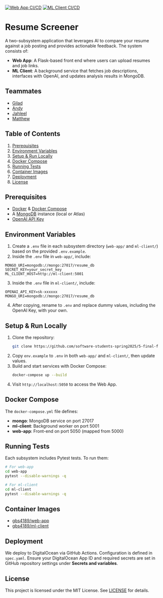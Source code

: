 [![Web App CI/CD](https://github.com/software-students-spring2025/5-final-finalone/actions/workflows/web-app.yml/badge.svg)](https://github.com/software-students-spring2025/5-final-finalone/actions/workflows/web-app.yml)
[![ML Client CI/CD](https://github.com/software-students-spring2025/5-final-finalone/actions/workflows/ml-client.yml/badge.svg)](https://github.com/software-students-spring2025/5-final-finalone/actions/workflows/ml-client.yml)

# Resume Screener

A two-subsystem application that leverages AI to compare your resume against a job posting and provides actionable feedback. The system consists of:

- **Web App**: A Flask-based front end where users can upload resumes and job links.
- **ML Client**: A background service that fetches job descriptions, interfaces with OpenAI, and updates analysis results in MongoDB.

## Teammates

- [Gilad](https://github.com/giladspitzer)
- [Andy](https://github.com/andy-612)
- [Jahleel](https://github.com/JahleelT)
- [Matthew](https://github.com/bruhcolate)

## Table of Contents

1. [Prerequisites](#prerequisites)
2. [Environment Variables](#environment-variables)
3. [Setup & Run Locally](#setup--run-locally)
4. [Docker Compose](#docker-compose)
5. [Running Tests](#running-tests)
6. [Container Images](#container-images)
7. [Deployment](#deployment)
8. [License](#license)

## Prerequisites

- [Docker](https://www.docker.com/) & [Docker Compose](https://docs.docker.com/compose/)
- A [MongoDB](https://www.mongodb.com/) instance (local or Atlas)
- [OpenAI API Key](https://platform.openai.com/)

## Environment Variables

1. Create a `.env` file in each subsystem directory (`web-app/` and `ml-client/`) based on the provided `.env.example`.
2. Inside the `.env` file in `web-app/`, include:

```env
MONGO_URI=mongodb://mongo:27017/resume_db
SECRET_KEY=your_secret_key
ML_CLIENT_HOST=http://ml-client:5001
```

3. Inside the `.env` file in `ml-client/`, include:

```env
OPENAI_API_KEY=sk-xxxxxx
MONGO_URI=mongodb://mongo:27017/resume_db
```

4. After copying, rename to `.env` and replace dummy values, including the OpenAI Key, with your own.

## Setup & Run Locally

1. Clone the repository:
   ```bash
   git clone https://github.com/software-students-spring2025/5-final-finalone.git
   ```
2. Copy `env.example` to `.env` in both `web-app/` and `ml-client/`, then update values.
3. Build and start services with Docker Compose:
   ```bash
   docker-compose up --build
   ```
4. Visit `http://localhost:5050` to access the Web App.

## Docker Compose

The `docker-compose.yml` file defines:

- **mongo**: MongoDB service on port 27017
- **ml-client**: Background worker on port 5001
- **web-app**: Front-end on port 5050 (mapped from 5000)

## Running Tests

Each subsystem includes Pytest tests. To run them:

```bash
# For web-app
cd web-app
pytest --disable-warnings -q

# For ml-client
cd ml-client
pytest --disable-warnings -q
```

## Container Images

- [gbs4189/web-app](https://hub.docker.com/r/gbs4189/web-app)
- [gbs4189/ml-client](https://hub.docker.com/r/gbs4189/ml-client)

## Deployment

We deploy to DigitalOcean via GitHub Actions. Configuration is defined in `spec.yaml`. Ensure your DigitalOcean App ID and required secrets are set in GitHub repository settings under **Secrets and variables**.

## License

This project is licensed under the MIT License. See [LICENSE](LICENSE) for details.

